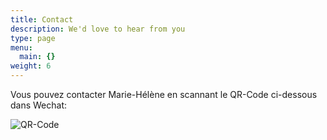 ```yaml
---
title: Contact
description: We'd love to hear from you
type: page
menu:
  main: {}
weight: 6
---
```



Vous pouvez contacter Marie-Hélène en scannant le QR-Code ci-dessous dans Wechat:


 <img src="/images/QR_M2HM-Background.PNG" alt="QR-Code"> 

